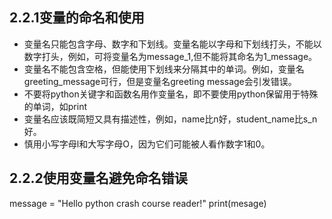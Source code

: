 ## 2.2.1变量的命名和使用
- 变量名只能包含字母、数字和下划线。变量名能以字母和下划线打头，不能以数字打头，例如，可将变量名为message_1,但不能将其命名为1_message。
- 变量名不能包含空格，但能使用下划线来分隔其中的单词。例如，变量名 greeting_message可行，但是变量名greeting message会引发错误。
- 不要将python关键字和函数名用作变量名，即不要使用python保留用于特殊的单词，如print
- 变量名应该既简短又具有描述性，例如，name比n好，student_name比s_n好。
- 慎用小写字母l和大写字母O，因为它们可能被人看作数字1和0。
## 2.2.2使用变量名避免命名错误
message = "Hello python crash course reader!"
print(mesage)
